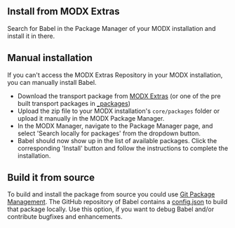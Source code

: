 ## Install from MODX Extras

Search for Babel in the Package Manager of your MODX
installation and install it in there.

## Manual installation

If you can't access the MODX Extras Repository in your MODX installation, you
can manually install Babel.

* Download the transport package from [MODX Extras](https://modx.com/extras/package/babel) (or one of the pre built transport packages in [_packages](https://github.com/sergant210/Babel/tree/master/_packages))
* Upload the zip file to your MODX installation's `core/packages` folder or upload it manually in the MODX Package Manager.
* In the MODX Manager, navigate to the Package Manager page, and select 'Search locally for packages' from the dropdown button.
* Babel should now show up in the list of available packages. Click the corresponding 'Install' button and follow the instructions to complete the installation.

## Build it from source

To build and install the package from source you could use [Git Package
Management](https://github.com/TheBoxer/Git-Package-Management). The GitHub
repository of Babel contains a
[config.json](https://github.com/sergant210/Babel/blob/master/_build/config.json)
to build that package locally. Use this option, if you want to debug
Babel and/or contribute bugfixes and enhancements.
